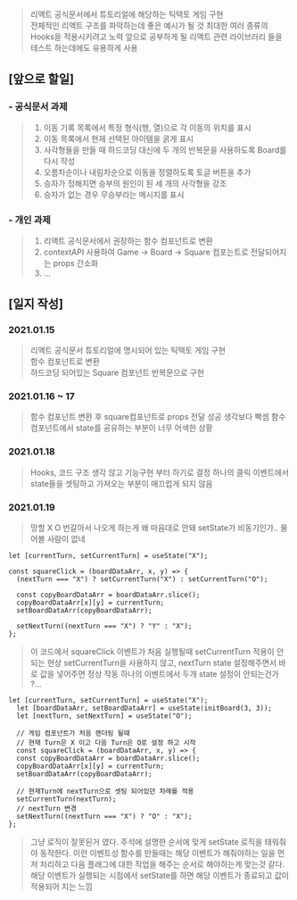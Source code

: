 ## 
> 리액트 공식문서에서 튜토리얼에 해당하는 틱택토 게임 구현  
> 전체적인 리액트 구조를 파악하는데 좋은 예시가 될 것
> 최대한 여러 종류의 Hooks을 적용시키려고 노력
> 앞으로 공부하게 될 리액트 관련 라이브러리 들을 테스트 하는데에도 유용하게 사용
##  
  
  
## [앞으로 할일] 
### - 공식문서 과제
> 1. 이동 기록 목록에서 특정 형식(행, 열)으로 각 이동의 위치를 표시
> 2. 이동 목록에서 현재 선택된 아이템을 굵게 표시
> 3. 사각형들을 만들 때 하드코딩 대신에 두 개의 반복문을 사용하도록 Board를 다시 작성
> 4. 오름차순이나 내림차순으로 이동을 정렬하도록 토글 버튼을 추가
> 5. 승자가 정해지면 승부의 원인이 된 세 개의 사각형을 강조
> 6. 승자가 없는 경우 무승부라는 메시지를 표시  

### - 개인 과제
> 1. 리액트 공식문서에서 권장하는 함수 컴포넌트로 변환
> 2. contextAPI 사용하여 Game -> Board -> Square 컴포는트로 전달되어지는 props 간소화
> 3. ...  
  


  
## [일지 작성]
### 2021.01.15  
> 리액트 공식문서 튜토리얼에 명시되어 있는 틱택토 게임 구현  
> 함수 컴포넌트로 변환  
> 하드코딩 되어있는 Square 컴포넌트 반복문으로 구현  
  
### 2021.01.16 ~ 17
> 함수 컴포넌트 변환 후 square컴포넌트로 props 전달 성공
> 생각보다 빡셈
> 함수 컴포넌트에서 state를 공유하는 부분이 너무 어색한 상황
  
### 2021.01.18
> Hooks, 코드 구조 생각 않고 기능구현 부터 하기로 결정
> 하나의 클릭 이벤트에서 state들을 셋팅하고 가져오는 부분이 매끄럽게 되지 않음

### 2021.01.19
> 망할 X O 번갈아서 나오게 하는게 왜 마음대로 안돼 setState가 비동기인가.. 물어볼 사람이 없네
```
let [currentTurn, setCurrentTurn] = useState("X");

const squareClick = (boardDataArr, x, y) => {
  (nextTurn === "X") ? setCurrentTurn("X") : setCurrentTurn("O");
  
  const copyBoardDataArr = boardDataArr.slice();
  copyBoardDataArr[x][y] = currentTurn;
  setBoardDataArr(copyBoardDataArr);
  
  setNextTurn((nextTurn === "X") ? "Y" : "X");
};
```
> 이 코드에서 squareClick 이벤트가 처음 실행될때 setCurrentTurn 적용이 안되는 현상
> setCurrentTurn을 사용하지 않고, nextTurn state 설정해주면서 바로 값을 넣어주면 정상 작동
> 하나의 이벤트에서 두개 state 설정이 안되는건가 ?...
```dotnetcli
let [currentTurn, setCurrentTurn] = useState("X");
  let [boardDataArr, setBoardDataArr] = useState(initBoard(3, 3));
  let [nextTurn, setNextTurn] = useState("O");  

  // 게임 컴포넌트가 처음 랜더링 될때 
  // 현재 Turn은 X 이고 다음 Turn은 O로 설정 하고 시작
  const squareClick = (boardDataArr, x, y) => {
  const copyBoardDataArr = boardDataArr.slice();
  copyBoardDataArr[x][y] = currentTurn;
  setBoardDataArr(copyBoardDataArr);  

  // 현재Turn에 nextTurn으로 셋팅 되어있던 차례를 적용
  setCurrentTurn(nextTurn);
  // nextTurn 변경
  setNextTurn((nextTurn === "X") ? "O" : "X");
};
```
> 그냥 로직이 잘못된거 였다.
> 주석에 설명한 순서에 맞게 setState 로직을 태워줘야 동작한다.
> 이런 이벤트성 함수를 만들때는 해당 이벤트가 해줘야하는 일을 먼저 처리하고
> 다음 플래그에 대한 작업을 해주는 순서로 해야하는게 맞는것 같다.
> 해당 이벤트가 실행되는 시점에서 setState를 하면 해당 이벤트가 종료되고 값이 적용되어 지는 느낌

